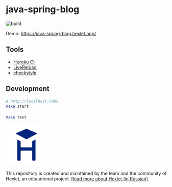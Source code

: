 # java-spring-blog

![build](https://github.com/hexlet-components/java-spring-blog/workflows/Build/badge.svg)

Demo: https://java-spring-blog.hexlet.app/

## Tools

* [Heroku Cli](https://devcenter.heroku.com/articles/heroku-cli)
* [LiveReload](https://chrome.google.com/webstore/detail/livereload/jnihajbhpnppcggbcgedagnkighmdlei)
* [checkstyle](https://github.com/checkstyle/checkstyle)

## Development

```sh
# http://localhost:5000
make start

make test
```

[![Hexlet Ltd. logo](https://raw.githubusercontent.com/Hexlet/assets/master/images/hexlet_logo128.png)](https://ru.hexlet.io/pages/about?utm_source=github&utm_medium=link&utm_campaign=java-spring-blog)

This repository is created and maintained by the team and the community of Hexlet, an educational project. [Read more about Hexlet (in Russian)](https://ru.hexlet.io/pages/about?utm_source=github&utm_medium=link&utm_campaign=java-spring-blog).
